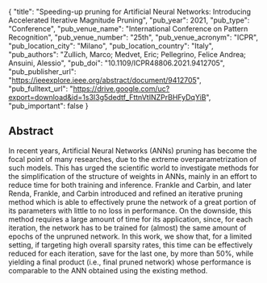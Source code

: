 {
  "title": "Speeding-up pruning for Artificial Neural Networks: Introducing Accelerated Iterative Magnitude Pruning",
  "pub_year": 2021,
  "pub_type": "Conference",
  "pub_venue_name": "International Conference on Pattern Recognition",
  "pub_venue_number": "25th",
  "pub_venue_acronym": "ICPR",
  "pub_location_city": "Milano",
  "pub_location_country": "Italy",
  "pub_authors": "Zullich, Marco; Medvet, Eric; Pellegrino, Felice Andrea; Ansuini, Alessio",
  "pub_doi": "10.1109/ICPR48806.2021.9412705",
  "pub_publisher_url": "https://ieeexplore.ieee.org/abstract/document/9412705",
  "pub_fulltext_url": "https://drive.google.com/uc?export=download&id=1s3I3g5dedtf_FttnVtINZPrBHFyDqYiB",
  "pub_important": false
}

## Abstract
In recent years, Artificial Neural Networks (ANNs) pruning has become the focal point of many researches, due to the extreme overparametrization of such models. This has urged the scientific world to investigate methods for the simplification of the structure of weights in ANNs, mainly in an effort to reduce time for both training and inference. Frankle and Carbin, and later Renda, Frankle, and Carbin introduced and refined an iterative pruning method which is able to effectively prune the network of a great portion of its parameters with little to no loss in performance. On the downside, this method requires a large amount of time for its application, since, for each iteration, the network has to be trained for (almost) the same amount of epochs of the unpruned network. In this work, we show that, for a limited setting, if targeting high overall sparsity rates, this time can be effectively reduced for each iteration, save for the last one, by more than 50%, while yielding a final product (i.e., final pruned network) whose performance is comparable to the ANN obtained using the existing method.
